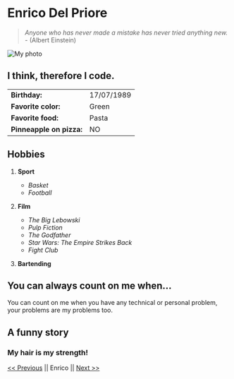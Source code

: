 # Enrico Del Priore

> *Anyone who has never made a mistake has never tried anything new.* - (Albert Einstein)

![My photo](https://# "Enrico' photo")

## I think, therefore I code.

|   |   |
|---|---|
|**Birthday:**| 17/07/1989 |
|**Favorite color:**| Green |
|**Favorite food:**| Pasta |
|**Pinneapple on pizza:**| NO |

## Hobbies

1. **Sport**
   - *Basket*
   - *Football*

2. **Film**
   - *The Big Lebowski*
   - *Pulp Fiction*
   - *The Godfather*
   - *Star Wars: The Empire Strikes Back*
   - *Fight Club*

3. **Bartending**

## You can always count on me when...

You can count on me when you have any technical or personal problem, your problems are my problems too.

## A funny story



### My hair is my strength!

[<< Previous](https://github.com/SashBFa/markdown-challenge/blob/main/README.md) || Enrico || [Next >>](https://github.com/fabver82/markdown-challenge/blob/main/README.md)
